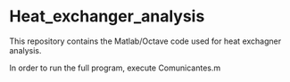# Heat_exchanger_analysis

This repository contains the Matlab/Octave code used for heat exchagner analysis.

In order to run the full program, execute Comunicantes.m
